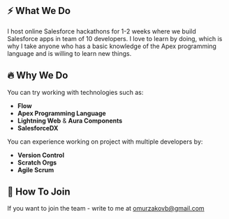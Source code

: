 ## ⚡️ What We Do
I host online Salesforce hackathons for 1-2 weeks where we build Salesforce apps in team of 10 developers. I love to learn by doing,
which is why I take anyone who has a basic knowledge of the Apex programming language and is willing to learn new things. <br>

## 🔥 Why We Do
You can try working with technologies such as:
- **Flow**
- **Apex Programming Language**<br>	
- **Lightning Web** & **Aura Components**
- **SalesforceDX**

You can experience working on project with multiple developers by:
- **Version Control**
- **Scratch Orgs**
- **Agile Scrum**

## 🚀 How To Join
If you want to join the team - write to me at omurzakovb@gmail.com
